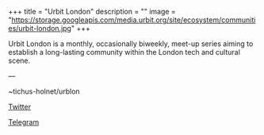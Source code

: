 +++
title = "Urbit London"
description = ""
image = "https://storage.googleapis.com/media.urbit.org/site/ecosystem/communities/urbit-london.jpg"
+++

Urbit London is a monthly, occasionally biweekly, meet-up series aiming to establish a long-lasting community within the London tech and cultural scene.

––

~tichus-holnet/urblon

[Twitter](https://twitter.com/urblon)

[Telegram](https://t.me/urblon)
